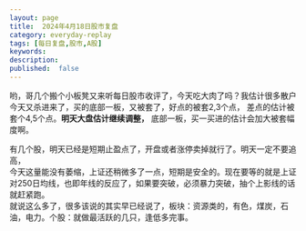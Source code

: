 ```yaml
---
layout: page
title:  2024年4月18日股市复盘
category: everyday-replay
tags: [每日复盘,股市,A股]
keywords:
description:  
published:  false
---
```







哟，哥几个搬个小板凳又来听每日股市收评了，今天吃大肉了吗？我估计很多散户今天又杀进来了，买的底部一板，又被套了，好点的被套2,3个点，
差点的估计被套个4,5个点。**明天大盘估计继续调整，** 底部一板，买一买进的估计会加大被套幅度啊。  

有几个股，明天已经是短期止盈点了，开盘或者涨停卖掉就行了。明天一定不要追高，        
今天这量能没有萎缩，上证还稍微多了一点，短期是安全的。现在要等的就是上证对250日均线，也即年线的反应了，如果要突破，必须暴力突破，抽个上影线的话就赶紧跑。  
就说这么多了，很多该说的其实早已经说了，板块：资源类的，有色，煤炭，石油，电力。个股：就做最活跃的几只，逢低多完事。    












